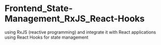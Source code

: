 # Frontend_State-Management_RxJS_React-Hooks
using RxJS (reactive programming) and integrate it with React applications using React Hooks for state management

